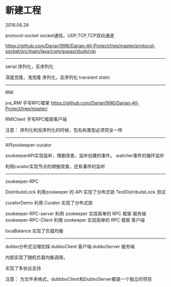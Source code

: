 新建工程
=====================================================
2018.06.28

protocol-socket socket通信，UDP,TCP,TCP双向通道

https://github.com/Darian1996/Darian-All-Project/tree/master/protocol-socket/src/main/java/com/gupao/study/vip

-----------------------------------------------------
serial  序列化，反序列化

深度克隆，浅克隆
序列化，反序列化
transient
static

-------------------------------------------------
RMI

jva_RMI
手写RPC框架
https://github.com/Darian1996/Darian-All-Project/tree/master/

RMIClient
手写RPC框架客户端

注意：
序列化和反序列化的时候，包名和类型必须完全一样

---------------------------------------------------
APIzookeeper-curator

zookeeperAPI实现监听，增删改查，监听创建的事件。
watcher事件的循环监听

利用curator实现节点的增删改查，还有事件的监听

---------------------------------------------------

zookeeper-RPC

DistributeLock
  利用zookeeper 的 API 实现了分布式锁
TestDistributeLock 
测试

curatorDemo
利用 Curator 实现了分布式锁


zookeeper-RPC-server
利用 zookeeper 实现简单的 RPC 框架 服务端
zookeeper-RPC-Client
利用 zookeeper 实现简单的 RPC 框架 客户端

locaBalance
实现了负载均衡

----------------------------------------------------

dubbo分布式治理初探
dubboClient 客户端
dubboServer 服务端

内部实现了随机负载均衡调用，

实现了多协议支持

注意：
为文件夹格式，dubbboClient和DubboServer都是一个独立的项目





